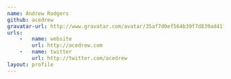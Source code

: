 ```yaml
---
name: Andrew Rodgers
github: acedrew
gravatar-url: http://www.gravatar.com/avatar/35af7d0ef564b39f7d839ad411d314ad.png
urls:
    -   name: website
        url: http://acedrew.com
    -   name: twitter
        url: http://twitter.com/acedrew
layout: profile
---
```

